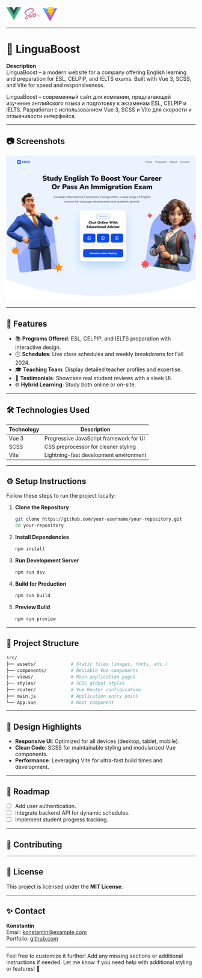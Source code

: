 <div align="left">
   <img src="https://github.com/devicons/devicon/blob/master/icons/vuejs/vuejs-original.svg" title="vuejs" alt="vuejs" width="40" height="40"/>&nbsp;
   <img src="https://github.com/devicons/devicon/blob/master/icons/sass/sass-original.svg" title="SCSS" alt="SCSS" width="40" height="40"/>&nbsp;
   <img src="https://github.com/devicons/devicon/blob/master/icons/vitejs/vitejs-original.svg" title="vitejs" alt="vitejs" width="40" height="40"/>&nbsp;
</div>

---

# 🚀 **LinguaBoost**

**Description**  
LinguaBoost – a modern website for a company offering English learning and preparation for ESL, CELPIP, and IELTS exams. Built with Vue 3, SCSS, and Vite for speed and responsiveness.

LinguaBoost – современный сайт для компании, предлагающей изучение английского языка и подготовку к экзаменам ESL, CELPIP и IELTS. Разработан с использованием Vue 3, SCSS и Vite для скорости и отзывчивости интерфейса.

---

## 📷 **Screenshots**
![screenshot.jpg](https://github.com/it2konst/es-lp/blob/main/public/images/screenshot.jpg)

---

## 🌟 **Features**

- 📚 **Programs Offered**: ESL, CELPIP, and IELTS preparation with interactive design.
- 🕒 **Schedules**: Live class schedules and weekly breakdowns for Fall 2024.
- 🎓 **Teaching Team**: Display detailed teacher profiles and expertise.
- 💬 **Testimonials**: Showcase real student reviews with a sleek UI.
- 🌐 **Hybrid Learning**: Study both online or on-site.

---

## 🛠️ **Technologies Used**

| Technology | Description                             |
| ---------- | --------------------------------------- |
| Vue 3      | Progressive JavaScript framework for UI |
| SCSS       | CSS preprocessor for cleaner styling    |
| Vite       | Lightning-fast development environment  |

---

## ⚙️ **Setup Instructions**

Follow these steps to run the project locally:

1. **Clone the Repository**

   ```bash
   git clone https://github.com/your-username/your-repository.git
   cd your-repository
   ```

2. **Install Dependencies**

   ```bash
   npm install
   ```

3. **Run Development Server**

   ```bash
   npm run dev
   ```

4. **Build for Production**

   ```bash
   npm run build
   ```

5. **Preview Build**
   ```bash
   npm run preview
   ```

---

## 📁 **Project Structure**

```bash
src/
├── assets/             # Static files (images, fonts, etc.)
├── components/         # Reusable Vue components
├── views/              # Main application pages
├── styles/             # SCSS global styles
├── router/             # Vue Router configuration
├── main.js             # Application entry point
└── App.vue             # Root component
```

---

## 🎨 **Design Highlights**

- **Responsive UI**: Optimized for all devices (desktop, tablet, mobile).
- **Clean Code**: SCSS for maintainable styling and modularized Vue components.
- **Performance**: Leveraging Vite for ultra-fast build times and development.

---

## 🚧 **Roadmap**

- [ ] Add user authentication.
- [ ] Integrate backend API for dynamic schedules.
- [ ] Implement student progress tracking.

---

## 🤝 **Contributing**

---

## 📝 **License**

This project is licensed under the **MIT License**.

---

## ✨ **Contact**

**Konstantin**  
Email: [konstantin@example.com](mailto:konstantin@example.com)  
Portfolio: [github.com](https://github.com/it2konst/)

---

Feel free to customize it further! Add any missing sections or additional instructions if needed. Let me know if you need help with additional styling or features! 🚀
